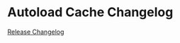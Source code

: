 # Autoload Cache Changelog

[Release Changelog](https://github.com/spryker-sdk/autoload-cache/releases)
